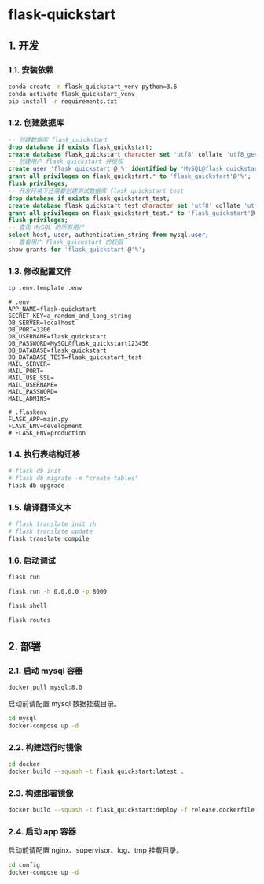 # flask-quickstart

## 1. 开发

### 1.1. 安装依赖

```bash
conda create -n flask_quickstart_venv python=3.6
conda activate flask_quickstart_venv
pip install -r requirements.txt
```

### 1.2. 创建数据库

```sql
-- 创建数据库 flask_quickstart
drop database if exists flask_quickstart;
create database flask_quickstart character set 'utf8' collate 'utf8_general_ci';
-- 创建用户 flask_quickstart 并授权
create user 'flask_quickstart'@'%' identified by 'MySQL@flask_quickstart123456';
grant all privileges on flask_quickstart.* to 'flask_quickstart'@'%';
flush privileges;
-- 开发环境下还需要创建测试数据库 flask_quickstart_test
drop database if exists flask_quickstart_test;
create database flask_quickstart_test character set 'utf8' collate 'utf8_general_ci';
grant all privileges on flask_quickstart_test.* to 'flask_quickstart'@'%';
flush privileges;
-- 查询 MySQL 的所有用户
select host, user, authentication_string from mysql.user;
-- 查看用户 flask_quickstart 的权限
show grants for 'flask_quickstart'@'%';
```

### 1.3. 修改配置文件

```bash
cp .env.template .env
```

```properties
# .env
APP_NAME=flask-quickstart
SECRET_KEY=a_random_and_long_string
DB_SERVER=localhost
DB_PORT=3306
DB_USERNAME=flask_quickstart
DB_PASSWORD=MySQL@flask_quickstart123456
DB_DATABASE=flask_quickstart
DB_DATABASE_TEST=flask_quickstart_test
MAIL_SERVER=
MAIL_PORT=
MAIL_USE_SSL=
MAIL_USERNAME=
MAIL_PASSWORD=
MAIL_ADMINS=
```

```properties
# .flaskenv
FLASK_APP=main.py
FLASK_ENV=development
# FLASK_ENV=production
```

### 1.4. 执行表结构迁移

```bash
# flask db init
# flask db migrate -m "create tables"
flask db upgrade
```

### 1.5. 编译翻译文本

```bash
# flask translate init zh
# flask translate update
flask translate compile
```

### 1.6. 启动调试

```bash
flask run
```

```bash
flask run -h 0.0.0.0 -p 8000
```

```bash
flask shell
```

```bash
flask routes
```

## 2. 部署

### 2.1. 启动 mysql 容器

```bash
docker pull mysql:8.0
```

启动前请配置 mysql 数据挂载目录。

```bash
cd mysql
docker-compose up -d
```

### 2.2. 构建运行时镜像

```bash
cd docker
docker build --squash -t flask_quickstart:latest .
```

### 2.3. 构建部署镜像

```bash
docker build --squash -t flask_quickstart:deploy -f release.dockerfile .
```

### 2.4. 启动 app 容器

启动前请配置 nginx、supervisor、log、tmp 挂载目录。

```bash
cd config
docker-compose up -d
```
